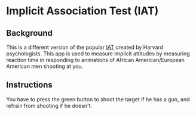 # Implicit Association Test (IAT)

## Background

This is a different version of the popular [IAT](https://implicit.harvard.edu/implicit/takeatest.html) created by Harvard psychologists.
This app is used to measure implicit  attitudes by measuring reaction time in responding to animations of African American/European American men shooting at you.


## Instructions

You have to press the green button to shoot the target if he has a gun, and refrain from shooting if he doesn't.
